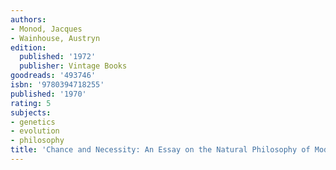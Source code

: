 ```yaml
---
authors:
- Monod, Jacques
- Wainhouse, Austryn
edition:
  published: '1972'
  publisher: Vintage Books
goodreads: '493746'
isbn: '9780394718255'
published: '1970'
rating: 5
subjects:
- genetics
- evolution
- philosophy
title: 'Chance and Necessity: An Essay on the Natural Philosophy of Modern Biology'
---
```


